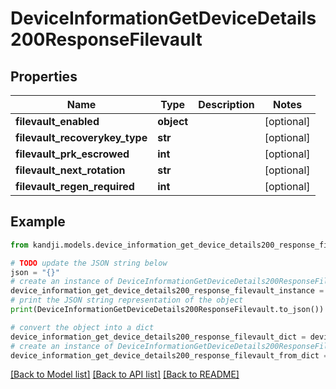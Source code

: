 # DeviceInformationGetDeviceDetails200ResponseFilevault


## Properties

Name | Type | Description | Notes
------------ | ------------- | ------------- | -------------
**filevault_enabled** | **object** |  | [optional] 
**filevault_recoverykey_type** | **str** |  | [optional] 
**filevault_prk_escrowed** | **int** |  | [optional] 
**filevault_next_rotation** | **str** |  | [optional] 
**filevault_regen_required** | **int** |  | [optional] 

## Example

```python
from kandji.models.device_information_get_device_details200_response_filevault import DeviceInformationGetDeviceDetails200ResponseFilevault

# TODO update the JSON string below
json = "{}"
# create an instance of DeviceInformationGetDeviceDetails200ResponseFilevault from a JSON string
device_information_get_device_details200_response_filevault_instance = DeviceInformationGetDeviceDetails200ResponseFilevault.from_json(json)
# print the JSON string representation of the object
print(DeviceInformationGetDeviceDetails200ResponseFilevault.to_json())

# convert the object into a dict
device_information_get_device_details200_response_filevault_dict = device_information_get_device_details200_response_filevault_instance.to_dict()
# create an instance of DeviceInformationGetDeviceDetails200ResponseFilevault from a dict
device_information_get_device_details200_response_filevault_from_dict = DeviceInformationGetDeviceDetails200ResponseFilevault.from_dict(device_information_get_device_details200_response_filevault_dict)
```
[[Back to Model list]](../README.md#documentation-for-models) [[Back to API list]](../README.md#documentation-for-api-endpoints) [[Back to README]](../README.md)


